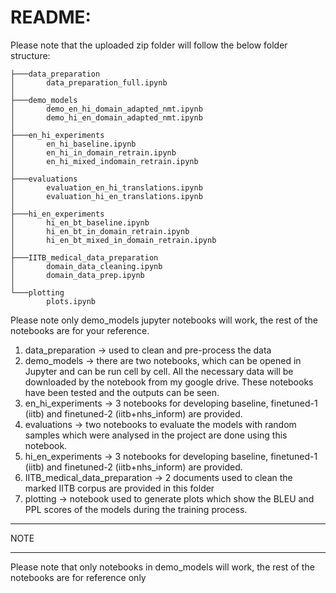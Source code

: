 README:
======
Please note that the uploaded zip folder will follow the below folder structure:

```
├───data_preparation
│       data_preparation_full.ipynb
│
├───demo_models
│       demo_en_hi_domain_adapted_nmt.ipynb
│       demo_hi_en_domain_adapted_nmt.ipynb
│
├───en_hi_experiments
│       en_hi_baseline.ipynb
│       en_hi_in_domain_retrain.ipynb
│       en_hi_mixed_indomain_retrain.ipynb
│
├───evaluations
│       evaluation_en_hi_translations.ipynb
│       evaluation_hi_en_translations.ipynb
│
├───hi_en_experiments
│       hi_en_bt_baseline.ipynb
│       hi_en_bt_in_domain_retrain.ipynb
│       hi_en_bt_mixed_in_domain_retrain.ipynb
│
├───IITB_medical_data_preparation
│       domain_data_cleaning.ipynb
│       domain_data_prep.ipynb
│
└───plotting
        plots.ipynb
```

Please note only demo_models jupyter notebooks will work, the rest of the notebooks are for your reference.

1. data_preparation -> used to clean and pre-process the data
2. demo_models -> there are two notebooks, which can be opened in Jupyter and can be run cell by cell. All the necessary data will be downloaded by the notebook from my google drive. These notebooks have been tested and the outputs can be seen.
3. en_hi_experiments -> 3 notebooks for developing baseline, finetuned-1 (iitb) and finetuned-2 (iitb+nhs_inform) are provided.
4. evaluations -> two notebooks to evaluate the models with random samples which were analysed in the project are done using this notebook.
5. hi_en_experiments -> 3 notebooks for developing baseline, finetuned-1 (iitb) and finetuned-2 (iitb+nhs_inform) are provided.
6. IITB_medical_data_preparation -> 2 documents used to clean the marked IITB corpus are provided in this folder
7. plotting -> notebook used to generate plots which show the BLEU and PPL scores of the models during the training process.

****
NOTE
****
Please note that only notebooks in demo_models will work, the rest of the notebooks are for reference only